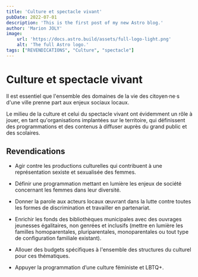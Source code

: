 ```yaml
---
title: 'Culture et spectacle vivant'
pubDate: 2022-07-01
description: 'This is the first post of my new Astro blog.'
author: 'Marion JOLY'
image:
    url: 'https://docs.astro.build/assets/full-logo-light.png'
    alt: 'The full Astro logo.'
tags: ["REVENDICATIONS", "Culture", "spectacle"]
---
```

# Culture et spectacle vivant

Il est essentiel que l'ensemble des domaines de la vie des citoyen·ne·s d'une ville prenne part aux enjeux sociaux locaux. 
    
Le milieu de la culture et celui du spectacle vivant ont évidemment un rôle à jouer, en tant qu'organisations implantées sur le territoire, 
qui définissent des programmations et des contenus à diffuser auprès du grand public et des scolaires.

 
## Revendications 

- Agir contre les productions culturelles qui contribuent à une représentation sexiste et sexualisée des femmes.

- Définir une programmation mettant en lumière les enjeux de société concernant les femmes dans leur diversité.

- Donner la parole aux acteurs locaux œuvrant dans la lutte contre toutes les formes de discrimination et travailler en partenariat.

- Enrichir les fonds des bibliothèques municipales avec des ouvrages jeunesses égalitaires, non genrées et inclusifs (mettre en lumière les familles homoparentales, pluriparentales, monoparentales ou tout type de configuration familiale existant).

- Allouer des budgets spécifiques à l'ensemble des structures du culturel pour ces thématiques.

- Appuyer la programmation d’une culture féministe et LBTQ+.
